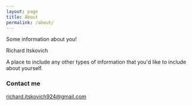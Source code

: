 ```yaml
---
layout: page
title: About
permalink: /about/
---
```


Some information about you!

Richard Itskovich

A place to include any other types of information that you'd like to include about yourself.

### Contact me

[richard.itskovich924@gmail.com](richard.itskovich924@gmail.com)
